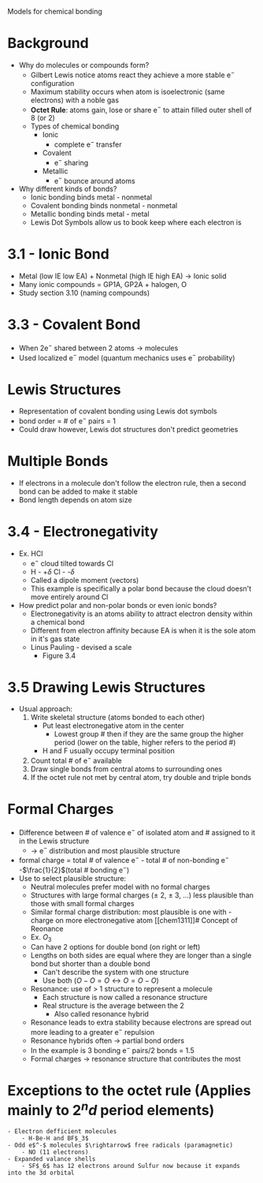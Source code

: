 Models for chemical bonding

# Background

- Why do molecules or compounds form?
	- Gilbert Lewis notice atoms react they achieve a more stable e$^-$ configuration
	- Maximum stability occurs when atom is isoelectronic (same electrons) with a noble gas
	- **Octet Rule**: atoms gain, lose or share e$^-$ to attain filled outer shell of 8 (or 2)
	- Types of chemical bonding
		- Ionic
			- complete e$^-$ transfer
		- Covalent
			- e$^-$ sharing
		- Metallic
			- e$^-$ bounce around atoms
- Why different kinds of bonds?
	- Ionic bonding binds metal - nonmetal
	- Covalent bonding binds nonmetal - nonmetal
	- Metallic bonding binds metal - metal
	- Lewis Dot Symbols allow us to book keep where each electron is

# 3.1 - Ionic Bond

- Metal (low IE low EA) + Nonmetal (high IE high EA) $\rightarrow$ Ionic solid
- Many ionic compounds = GP1A, GP2A + halogen, O
- Study section 3.10 (naming compounds)

# 3.3 - Covalent Bond

- When 2e$^-$ shared between 2 atoms $\rightarrow$ molecules
- Used localized e$^-$ model (quantum mechanics uses e$^-$ probability)

# Lewis Structures

- Representation of covalent bonding using Lewis dot symbols
- bond order = # of e$^-$ pairs = 1
- Could draw however, Lewis dot structures don't predict geometries

# Multiple Bonds

- If electrons in a molecule don't follow the electron rule, then a second bond can be added to make it stable
- Bond length depends on atom size

# 3.4 - Electronegativity

- Ex. HCl
	- e$^-$ cloud tilted towards Cl
	- H - +$\delta$ Cl - -$\delta$
	- Called a dipole moment (vectors)
	- This example is specifically a polar bond because the cloud doesn't move entirely around Cl
- How predict polar and non-polar bonds or even ionic bonds?
	- Electronegativity is an atoms ability to attract electron density within a chemical bond
	- Different from electron affinity because EA is when it is the sole atom in it's gas state
	- Linus Pauling - devised a scale
		- Figure 3.4

# 3.5 Drawing Lewis Structures

- Usual approach:
	1. Write skeletal structure (atoms bonded to each other)
		- Put least electronegative atom in the center
			- Lowest group # then if they are the same group the higher period (lower on the table, higher refers to the period #)
		- H and F usually occupy terminal position
	2. Count total # of e$^-$ available 
	3. Draw single bonds from central atoms to surrounding ones
	4. If the octet rule not met by central atom, try double and triple bonds

# Formal Charges

- Difference between # of valence e$^-$ of isolated atom and # assigned to it in the Lewis structure
	- $\rightarrow$ e$^-$ distribution and most plausible structure
- formal charge = total # of valence e$^-$ - total # of non-bonding e$^-$ -$\frac{1}{2}$(total # bonding e$^-$)
- Use to select plausible structure:
	- Neutral molecules prefer model with no formal charges
	- Structures with large formal charges ($\pm$ 2, $\pm$ 3, ...) less plausible than those with small formal charges
	- Similar formal charge distribution: most plausible is one with - charge on more electronegative atom
[[chem1311]]# Concept of Reonance
	- Ex. $O_3$
	- Can have 2 options for double bond (on right or left)
	- Lengths on both sides are equal where they are longer than a single bond but shorter than a double bond
 		- Can't describe the system with one structure
		- Use both $(O-O=O\leftrightarrow O=O-O)$
	- Resonance: use of > 1 structure to represent a molecule
		- Each structure is now called a resonance structure
		- Real structure is the average between the 2
			- Also called resonance hybrid
	- Resonance leads to extra stability because electrons are spread out more leading to a greater e$^-$ repulsion
	- Resonance hybrids often $\rightarrow$ partial bond orders
	- In the example is 3 bonding e$^-$ pairs/2 bonds = 1.5
	- Formal charges $\rightarrow$ resonance structure that contributes the most

# Exceptions to the octet rule (Applies mainly to 2$^nd$ period elements)
	- Electron defficient molecules
		- H-Be-H and BF$_3$
	- Odd e$^-$ molecules $\rightarrow$ free radicals (paramagnetic)
		- NO (11 electrons)
	- Expanded valance shells
		- SF$_6$ has 12 electrons around Sulfur now because it expands into the 3d orbital
